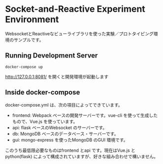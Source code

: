 # Socket-and-Reactive Experiment Environment

WebsocketとReactiveなビューライブラリを使った実験／プロトタイピング環境のサンプルです。

## Running Development Server

```
docker-compose up
```

http://127.0.0.1:8081/ を開くと開発環境が起動します

## Inside docker-compose

docker-compose.yml は、次の項目によってできています。

- frontend: Webpack ベースの開発サーバーです。vue-cli を使って生成したもので、Vue.js を使っています。
- api: flask ベースのWebsocket のサーバーです。
- db: MongoDB ベースのデータベース・サーバーです。
- gui: mongo-express を使ったMongoDB のGUI 環境です。

このうち最低限必要なものはfrontend とapi です。現在はVue.js とpython(flask) によって構成されていますが、好きな組み合わせで構いません。
